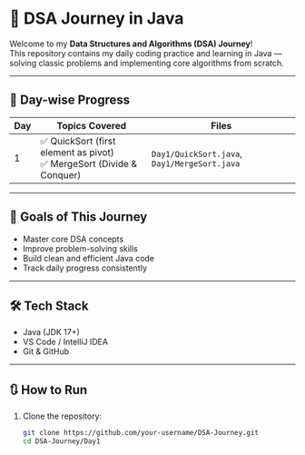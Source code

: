 # 🧠 DSA Journey in Java

Welcome to my **Data Structures and Algorithms (DSA) Journey**!  
This repository contains my daily coding practice and learning in Java — solving classic problems and implementing core algorithms from scratch.

---

## 📅 Day-wise Progress

| Day | Topics Covered                                | Files                                             |
|-----|-----------------------------------------------|---------------------------------------------------|
| 1   | ✅ QuickSort (first element as pivot) <br> ✅ MergeSort (Divide & Conquer) | `Day1/QuickSort.java`, `Day1/MergeSort.java`     |

---

## 🚀 Goals of This Journey
- Master core DSA concepts
- Improve problem-solving skills
- Build clean and efficient Java code
- Track daily progress consistently

---

## 🛠️ Tech Stack
- Java (JDK 17+)
- VS Code / IntelliJ IDEA
- Git & GitHub

---

## 🔃 How to Run

1. Clone the repository:
   ```bash
   git clone https://github.com/your-username/DSA-Journey.git
   cd DSA-Journey/Day1
